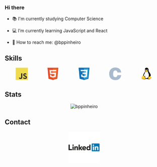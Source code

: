 ### Hi there

- 📚 I'm currently studying Computer Science

- 💻 I’m currently learning JavaScript and React

- 📧  How to reach me: @bppinheiro

## Skills
<p align="center">
    <img height="40" src="https://raw.githubusercontent.com/devicons/devicon/master/icons/javascript/javascript-original.svg">
    &nbsp;&nbsp;&nbsp;&nbsp;&nbsp;&nbsp;&nbsp;&nbsp;&nbsp;&nbsp;&nbsp;&nbsp;&nbsp;
    <img height="40" src="https://raw.githubusercontent.com/devicons/devicon/master/icons/html5/html5-original.svg">
    &nbsp;&nbsp;&nbsp;&nbsp;&nbsp;&nbsp;&nbsp;&nbsp;&nbsp;&nbsp;&nbsp;&nbsp;&nbsp;
    <img height="40" src="https://raw.githubusercontent.com/devicons/devicon/master/icons/css3/css3-original.svg">
    &nbsp;&nbsp;&nbsp;&nbsp;&nbsp;&nbsp;&nbsp;&nbsp;&nbsp;&nbsp;&nbsp;&nbsp;&nbsp;
    <img height="40" src="https://raw.githubusercontent.com/devicons/devicon/master/icons/c/c-original.svg">
    &nbsp;&nbsp;&nbsp;&nbsp;&nbsp;&nbsp;&nbsp;&nbsp;&nbsp;&nbsp;&nbsp;&nbsp;&nbsp;
    <img height="40" src="https://raw.githubusercontent.com/devicons/devicon/master/icons/linux/linux-original.svg">
</p>

## Stats
<p align="center">
    <img src="https://github-readme-stats.vercel.app/api?username=bppinheiro&show_icons=true" alt="bppinheiro"/> 
</p>

## Contact
<p align="center">
    <a href="https://www.linkedin.com/in/bppinheiro" target="_blank">
        <img src="https://raw.githubusercontent.com/devicons/devicon/master/icons/linkedin/linkedin-original-wordmark.svg", height=100>
    </a>
</p>
